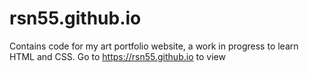 # rsn55.github.io
Contains code for my art portfolio website, a work in progress to learn HTML and CSS. 
Go to https://rsn55.github.io to view
